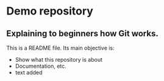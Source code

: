 # Demo repository
## Explaining to beginners how Git works.  
This is a README file. Its main objective is:
+ Show what this repository is about
+ Documentation, etc.
+ text added
